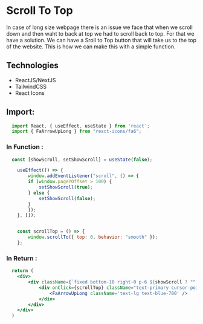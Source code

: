 # Scroll To Top
In case of long size webpage there is an issue we face that when we scroll down and then waht to back at top we had to scroll back to top. For that we have a solution. We can have a Sroll to Top button that will take us to the top of the website. This is how we can make this with a simple function.

## Technologies
- ReactJS/NextJS
- TailwindCSS
- React Icons

## Import: 
```jsx
  import React, { useEffect, useState } from 'react';
  import { FaArrowUpLong } from "react-icons/fa6";
```

### In Function :
```jsx
  const [showScroll, setShowScroll] = useState(false);

    useEffect(() => {
        window.addEventListener("scroll", () => {
        if (window.pageYOffset > 100) {
            setShowScroll(true);
        } else {
            setShowScroll(false);
        }
        });
    }, []);


    const scrollTop = () => {
        window.scrollTo({ top: 0, behavior: "smooth" });
    };
```

### In Return :
```jsx
  return (
    <div>
        <div className={`fixed bottom-10 right-0 p-6 ${showScroll ? "" : "hidden"}`}>
            <div onClick={scrollTop} className="text-primary cursor-pointer bg-blue-100 hover:bg-blue-200 transition-all text-white font-bold p-3 rounded-full">
                <FaArrowUpLong className='text-lg text-blue-700' />
            </div>
        </div>
    </div>
  )
```
